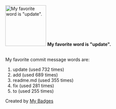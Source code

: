 <img src="https://github.com/my-badges/my-badges/blob/master/src/all-badges/favorite-word/favorite-word.png?raw=true" alt="My favorite word is &quot;update&quot;." title="My favorite word is &quot;update&quot;." width="128">
<strong>My favorite word is &quot;update&quot;.</strong>
<br><br>

My favorite commit message words are:

1. update (used 732 times)
2. add (used 689 times)
3. readme.md (used 355 times)
4. fix (used 281 times)
5. to (used 255 times)


Created by <a href="https://github.com/my-badges/my-badges">My Badges</a>